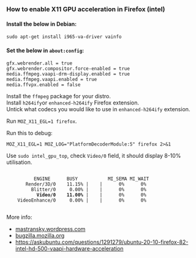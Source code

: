 ### How to enable X11 GPU acceleration in Firefox (intel)

#### Install the below in Debian:
```
sudo apt-get install i965-va-driver vainfo
```
#### Set the below in `about:config`:

```
gfx.webrender.all = true
gfx.webrender.compositor.force-enabled = true
media.ffmpeg.vaapi-drm-display.enabled = true
media.ffmpeg.vaapi.enabled = true
media.ffvpx.enabled = false
```

Install the `ffmpeg` package for your distro.  
Install `h264ify`or `enhanced-h264ify` Firefox extension.  
Untick what codecs you would like to use in `enhanced-h264ify` extension.  

Run `MOZ_X11_EGL=1 firefox`.  

Run this to debug: 
```
MOZ_X11_EGL=1 MOZ_LOG="PlatformDecoderModule:5" firefox 2>&1
```  
Use `sudo intel_gpu_top`, check `Video/0` field, it should display 8-10% utilisation.  
<pre><code>
          ENGINE      BUSY           MI_SEMA MI_WAIT
       Render/3D/0    11.15% |    |      0%      0%
         Blitter/0     0.00% |    |      0%      0%
           <b>Video/0    11.00%</b> |    |      0%      0%
    VideoEnhance/0     0.00% |    |      0%      0%      
  </pre></code>

More info:  
- [mastransky.wordpress.com](https://mastransky.wordpress.com/2020/09/29/firefox-81-on-fedora-with-va-api-webrtc-and-x11/)  
- [bugzilla.mozilla.org](https://bugzilla.mozilla.org/show_bug.cgi?id=1619523)  
- https://askubuntu.com/questions/1291279/ubuntu-20-10-firefox-82-intel-hd-500-vaapi-hardware-acceleration
